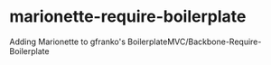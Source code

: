 marionette-require-boilerplate
==============================

Adding Marionette to gfranko's BoilerplateMVC/Backbone-Require-Boilerplate
